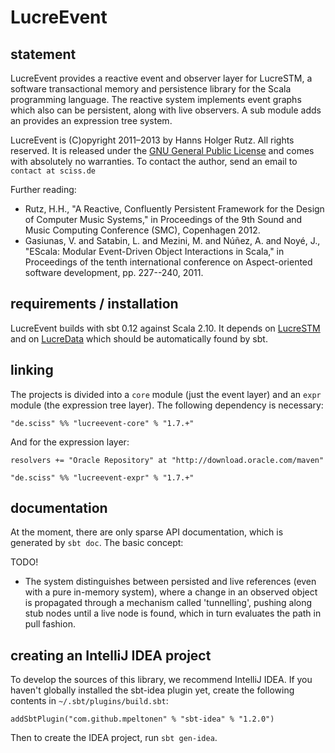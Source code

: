 # LucreEvent

## statement

LucreEvent provides a reactive event and observer layer for LucreSTM, a software transactional memory and persistence library for the Scala programming language. The reactive system implements event graphs which also can be persistent, along with live observers. A sub module adds an provides an expression tree system.

LucreEvent is (C)opyright 2011&ndash;2013 by Hanns Holger Rutz. All rights reserved. It is released under the [GNU General Public License](https://raw.github.com/Sciss/LucreEvent/master/licenses/LucreEvent-License.txt) and comes with absolutely no warranties. To contact the author, send an email to `contact at sciss.de`

Further reading:

 - Rutz, H.H., "A Reactive, Confluently Persistent Framework for the Design of Computer Music Systems," in Proceedings of the 9th Sound and Music Computing Conference (SMC), Copenhagen 2012.
 - Gasiunas, V. and Satabin, L. and Mezini, M. and Núñez, A. and Noyé, J., "EScala: Modular Event-Driven Object Interactions in Scala," in Proceedings of the tenth international conference on Aspect-oriented software development, pp. 227--240, 2011.

## requirements / installation

LucreEvent builds with sbt 0.12 against Scala 2.10. It depends on [LucreSTM](https://github.com/Sciss/LucreSTM) and on [LucreData](https://github.com/Sciss/LucreData) which should be automatically found by sbt.

## linking

The projects is divided into a `core` module (just the event layer) and an `expr` module (the expression tree layer). The following dependency is necessary:

    "de.sciss" %% "lucreevent-core" % "1.7.+"

And for the expression layer:

    resolvers += "Oracle Repository" at "http://download.oracle.com/maven"

    "de.sciss" %% "lucreevent-expr" % "1.7.+"

## documentation

At the moment, there are only sparse API documentation, which is generated by `sbt doc`. The basic concept:

TODO!

 - The system distinguishes between persisted and live references (even with a pure in-memory system), where a change in an observed object is propagated through a mechanism called 'tunnelling', pushing along stub nodes until a live node is found, which in turn evaluates the path in pull fashion.

## creating an IntelliJ IDEA project

To develop the sources of this library, we recommend IntelliJ IDEA. If you haven't globally installed the sbt-idea plugin yet, create the following contents in `~/.sbt/plugins/build.sbt`:

    addSbtPlugin("com.github.mpeltonen" % "sbt-idea" % "1.2.0")

Then to create the IDEA project, run `sbt gen-idea`.
